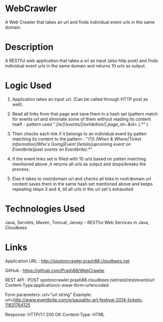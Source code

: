 WebCrawler
==========

A Web Crawler that takes an url and finds individual event urls in the same domain.

Description
===========

A RESTful web application that takes a url as input (also http post) and finds individual event urls in the same domain and returns 10 urls as output.

Logic Used
==========

1) Application takes an input url. (Can be called through HTTP post as well).

2) Read all links from that page and save them in a hash set (pattern match for events url and eliminate some of them without reading its content itself - pattern used ".*(/e/|/events/|/exhibition/|.*page_id=.*&id=.*).*" )

3) Then checks each link if it belongs to an individual event by patten matching its content to the pattern - 
"(?i).*(When & Where|Ticket Information|Who's Going|Event Details|upcoming event on Eventbrite|past events on Eventbrite)*.*"

4) If the event links set is filled with 10 urls based on patten matching mentioned above ,it returns all urls as output and stops/breaks the process.

5) Else it takes to root/domain url and checks all links in  root/domain url content saves them in the same hash set mentioned above and keeps repeating steps 3 and 4, till all urls in the url set's exhausted

Technologies Used
=================
Java, Servlets, Maven, Tomcat, Jersey - RESTful Web Services in Java, Cloudbees

Links
=====

Application URL : http://spotoncrawler.prash88.cloudbees.net

GitHub : https://github.com/Prash88/WebCrawler

REST API : 
POST spotoncrawler.prash88.cloudbees.net/rest/rest/event/url
Content-Type:application/x-www-form-urlencoded

Form parameters:
url="url string"
Example:
url=http://www.eventbrite.com/e/sausalito-art-festival-2014-tickets-11831764125

Response:
HTTP/1.1 200 OK
Content-Type: HTML
